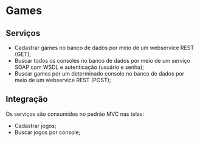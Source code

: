 # Games

## Serviços

- Cadastrar games no banco de dados por meio de um webservice REST (GET);
- Buscar todos os consoles no banco de dados por meio de um serviço SOAP com WSDL e autenticação (usuário e senha);
- Buscar games por um determinado console no banco de dados por meio de um webservice REST (POST);

## Integração

Os serviços são consumidos no padrão MVC nas telas:

- Cadastrar jogos;
- Buscar jogos por console;

